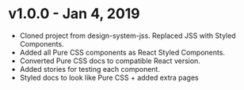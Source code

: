# v1.0.0 - Jan 4, 2019

- Cloned project from design-system-jss. Replaced JSS with Styled Components.
- Added all Pure CSS components as React Styled Components.
- Converted Pure CSS docs to compatible React version.
- Added stories for testing each component.
- Styled docs to look like Pure CSS + added extra pages
